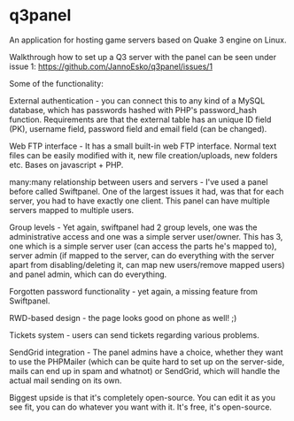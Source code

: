 # q3panel
An application for hosting game servers based on Quake 3 engine on Linux.

Walkthrough how to set up a Q3 server with the panel can be seen under issue 1: 
https://github.com/JannoEsko/q3panel/issues/1

Some of the functionality:

External authentication - you can connect this to any kind of a MySQL database, which has passwords hashed with PHP's password_hash function. Requirements are that the external table has an unique ID field (PK), username field, password field and email field (can be changed).

Web FTP interface - It has a small built-in web FTP interface. Normal text files can be easily modified with it, new file creation/uploads, new folders etc. Bases on javascript + PHP.

many:many relationship between users and servers - I've used a panel before called Swiftpanel. One of the largest issues it had, was that for each server, you had to have exactly one client. This panel can have multiple servers mapped to multiple users.

Group levels - Yet again, swiftpanel had 2 group levels, one was the administrative access and one was a simple server user/owner. This has 3, one which is a simple server user (can access the parts he's mapped to), server admin (if mapped to the server, can do everything with the server apart from disabling/deleting it, can map new users/remove mapped users) and panel admin, which can do everything. 

Forgotten password functionality - yet again, a missing feature from Swiftpanel.

RWD-based design - the page looks good on phone as well! ;)

Tickets system - users can send tickets regarding various problems.

SendGrid integration - The panel admins have a choice, whether they want to use the PHPMailer (which can be quite hard to set up on the server-side, mails can end up in spam and whatnot) or SendGrid, which will handle the actual mail sending on its own.



Biggest upside is that it's completely open-source. You can edit it as you see fit, you can do whatever you want with it. It's free, it's open-source.
